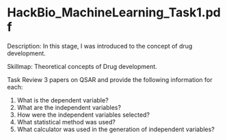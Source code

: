 # HackBio_MachineLearning_Task1.pdf

Description: In this stage, I was introduced to the concept of drug development.

Skillmap: Theoretical concepts of Drug development.

Task
Review 3 papers on QSAR and provide the following information for each:
1. What is the dependent variable?
2. What are the independent variables?
3. How were the independent variables selected?
4. What statistical method was used?
5. What calculator was used in the generation of independent variables?
